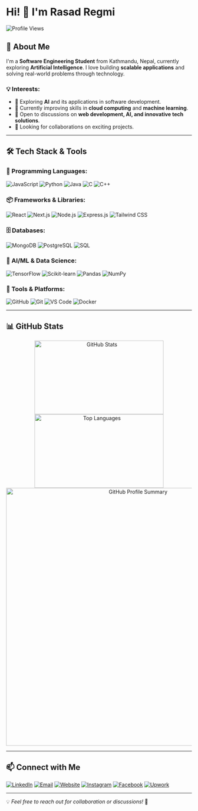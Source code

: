 # Hi! 👋 I'm Rasad Regmi

![Profile Views](https://komarev.com/ghpvc/?username=rasadregmi&label=Profile%20Views&color=0e75b6&style=flat)

## 🚀 About Me
I'm a **Software Engineering Student** from Kathmandu, Nepal, currently exploring **Artificial Intelligence**. I love building **scalable applications** and solving real-world problems through technology.

### 💡 Interests:
- 🔭 Exploring **AI** and its applications in software development.
- 🌱 Currently improving skills in **cloud computing** and **machine learning**.
- 💬 Open to discussions on **web development, AI, and innovative tech solutions**.
- 🤝 Looking for collaborations on exciting projects.

---

## 🛠️ Tech Stack & Tools

### 🚀 Programming Languages:
![JavaScript](https://img.shields.io/badge/JavaScript-F7DF1E?style=for-the-badge&logo=javascript&logoColor=black)
![Python](https://img.shields.io/badge/Python-3776AB?style=for-the-badge&logo=python&logoColor=white)
![Java](https://img.shields.io/badge/Java-ED8B00?style=for-the-badge&logo=java&logoColor=white)
![C](https://img.shields.io/badge/C-00599C?style=for-the-badge&logo=c&logoColor=white)
![C++](https://img.shields.io/badge/C++-00599C?style=for-the-badge&logo=c%2B%2B&logoColor=white)

### 📦 Frameworks & Libraries:
![React](https://img.shields.io/badge/React-61DAFB?style=for-the-badge&logo=react&logoColor=black)
![Next.js](https://img.shields.io/badge/Next.js-000000?style=for-the-badge&logo=nextdotjs&logoColor=white)
![Node.js](https://img.shields.io/badge/Node.js-339933?style=for-the-badge&logo=node.js&logoColor=white)
![Express.js](https://img.shields.io/badge/Express.js-000000?style=for-the-badge&logo=express&logoColor=white)
![Tailwind CSS](https://img.shields.io/badge/Tailwind%20CSS-06B6D4?style=for-the-badge&logo=tailwindcss&logoColor=white)

### 🗄️ Databases:
![MongoDB](https://img.shields.io/badge/MongoDB-47A248?style=for-the-badge&logo=mongodb&logoColor=white)
![PostgreSQL](https://img.shields.io/badge/PostgreSQL-336791?style=for-the-badge&logo=postgresql&logoColor=white)
![SQL](https://img.shields.io/badge/SQL-4479A1?style=for-the-badge&logo=amazon-dynamodb&logoColor=white)

### 🤖 AI/ML & Data Science:
![TensorFlow](https://img.shields.io/badge/TensorFlow-FF6F00?style=for-the-badge&logo=tensorflow&logoColor=white)
![Scikit-learn](https://img.shields.io/badge/Scikit--learn-F7931E?style=for-the-badge&logo=scikit-learn&logoColor=white)
![Pandas](https://img.shields.io/badge/Pandas-150458?style=for-the-badge&logo=pandas&logoColor=white)
![NumPy](https://img.shields.io/badge/NumPy-013243?style=for-the-badge&logo=numpy&logoColor=white)

### 🔧 Tools & Platforms:
![GitHub](https://img.shields.io/badge/GitHub-181717?style=for-the-badge&logo=github&logoColor=white)
![Git](https://img.shields.io/badge/Git-F05032?style=for-the-badge&logo=git&logoColor=white)
![VS Code](https://img.shields.io/badge/VS%20Code-007ACC?style=for-the-badge&logo=visualstudiocode&logoColor=white)
![Docker](https://img.shields.io/badge/Docker-2496ED?style=for-the-badge&logo=docker&logoColor=white)

---

## 📊 GitHub Stats

<p align="center">
<img src="https://github-readme-stats.vercel.app/api?username=rasadregmi&show_icons=true&theme=dark" alt="GitHub Stats" height="200" width="350" />
<img src="https://github-readme-stats.vercel.app/api/top-langs/?username=rasadregmi&layout=compact&theme=dark" alt="Top Languages" height="200" width="350" />
<img src="http://github-profile-summary-cards.vercel.app/api/cards/profile-details?username=rasadregmi&theme=dark" alt="GitHub Profile Summary" width="700"/>
</p>

---

## 📫 Connect with Me
[![LinkedIn](https://img.shields.io/badge/LinkedIn-0A66C2?style=for-the-badge&logo=linkedin&logoColor=white)](https://www.linkedin.com/in/rasadregmi) 
[![Email](https://img.shields.io/badge/Email-D14836?style=for-the-badge&logo=gmail&logoColor=white)](mailto:rasadregmi@example.com)
[![Website](https://img.shields.io/badge/Website-000000?style=for-the-badge&logo=About.me&logoColor=white)](https://rasadregmi.com)
[![Instagram](https://img.shields.io/badge/Instagram-E4405F?style=for-the-badge&logo=instagram&logoColor=white)](https://www.instagram.com/regmi_rasad/)
[![Facebook](https://img.shields.io/badge/Facebook-1877F2?style=for-the-badge&logo=facebook&logoColor=white)](https://www.facebook.com/rasad.regmi)
[![Upwork](https://img.shields.io/badge/Upwork-6FDA44?style=for-the-badge&logo=upwork&logoColor=white)](https://www.upwork.com/freelancers/~01e65fb5a42bc52eae)

---

💡 *Feel free to reach out for collaboration or discussions!* 🚀

